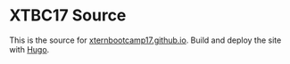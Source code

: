 # XTBC17 Source

This is the source for [xternbootcamp17.github.io](http://xternbootcamp17.github.io). Build and deploy the site with [Hugo](https://gohugo.io/).